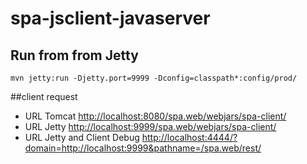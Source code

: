 spa-jsclient-javaserver
=======================

## Run from from Jetty

```
mvn jetty:run -Djetty.port=9999 -Dconfig=classpath*:config/prod/
```

##client request
* URL Tomcat [http://localhost:8080/spa.web/webjars/spa-client/](http://localhost:8080/spa.web/webjars/spa-client/)
* URL Jetty [http://localhost:9999/spa.web/webjars/spa-client/](http://localhost:9999/spa.web/webjars/spa-client/)
* URL Jetty and Client Debug [http://localhost:4444/?domain=http://localhost:9999&pathname=/spa.web/rest/](http://localhost:4444/?domain=http://localhost:9999&pathname=/spa.web/rest/)

